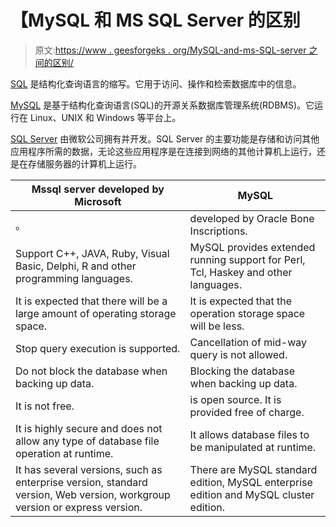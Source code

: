 # 【MySQL 和 MS SQL Server 的区别

> 原文:[https://www . geesforgeks . org/MySQL-and-ms-SQL-server 之间的区别/](https://www.geeksforgeeks.org/difference-between-mysql-and-ms-sql-server/)

[SQL](https://www.geeksforgeeks.org/sql-tutorial/) 是结构化查询语言的缩写。它用于访问、操作和检索数据库中的信息。

[MySQL](https://www.geeksforgeeks.org/tag/mysql/) 是基于结构化查询语言(SQL)的开源关系数据库管理系统(RDBMS)。它运行在 Linux、UNIX 和 Windows 等平台上。

[SQL Server](https://www.geeksforgeeks.org/tag/sql-server/) 由微软公司拥有并开发。SQL Server 的主要功能是存储和访问其他应用程序所需的数据，无论这些应用程序是在连接到网络的其他计算机上运行，还是在存储服务器的计算机上运行。

<center>

| Mssql server developed by Microsoft | MySQL |
| --- | --- |
| 。 | developed by Oracle Bone Inscriptions. |
| Support C++, JAVA, Ruby, Visual Basic, Delphi, R and other programming languages. | MySQL provides extended running support for Perl, Tcl, Haskey and other languages. |
| It is expected that there will be a large amount of operating storage space. | It is expected that the operation storage space will be less. |
| Stop query execution is supported. | Cancellation of mid-way query is not allowed. |
| Do not block the database when backing up data. | Blocking the database when backing up data. |
| It is not free. | is open source. It is provided free of charge. |
| It is highly secure and does not allow any type of database file operation at runtime. | It allows database files to be manipulated at runtime. |
| It has several versions, such as enterprise version, standard version, Web version, workgroup version or express version. | There are MySQL standard edition, MySQL enterprise edition and MySQL cluster edition. |

</center>